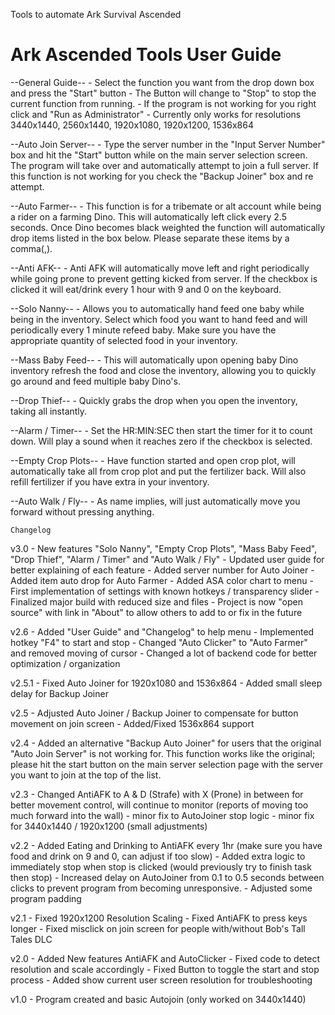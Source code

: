 Tools to automate Ark Survival Ascended


Ark Ascended Tools User Guide
==========================
--General Guide--
     - Select the function you want from the drop down box and press the "Start" button
     - The Button will change to "Stop" to stop the current function from running.
     - If the program is not working for you right click and "Run as Administrator"
     - Currently only works for resolutions 3440x1440, 2560x1440, 1920x1080, 1920x1200, 1536x864

--Auto Join Server--
     - Type the server number in the "Input Server Number" box and hit the "Start" button while on the main server selection screen.  The program will take over and automatically attempt to join a full server.  If this function is not working for you check the "Backup Joiner" box and re attempt.

--Auto Farmer--
     - This function is for a tribemate or alt account while being a rider on a farming Dino.  This will automatically left click every 2.5 seconds.  Once Dino becomes black weighted the function will automatically drop items listed in the box below.  Please separate these items by a comma(,).

--Anti AFK--
     - Anti AFK will automatically move left and right periodically while going prone to prevent getting kicked from server.  If the checkbox is clicked it will eat/drink every 1 hour with 9 and 0 on the keyboard.

--Solo Nanny--
     - Allows you to automatically hand feed one baby while being in the inventory.  Select which food you want to hand feed and will periodically every 1 minute refeed baby.  Make sure you have the appropriate quantity of selected food in your inventory.

--Mass Baby Feed--
     - This will automatically upon opening baby Dino inventory refresh the food and close the inventory, allowing you to quickly go around and feed multiple baby Dino's.

--Drop Thief--
     - Quickly grabs the drop when you open the inventory, taking all instantly.

--Alarm / Timer--
     - Set the HR:MIN:SEC then start the timer for it to count down.  Will play a sound when it reaches zero if the checkbox is selected.

--Empty Crop Plots--
     - Have function started and open crop plot, will automatically take all from crop plot and put the fertilizer back.  Will also refill fertilizer if you have extra in your inventory.

--Auto Walk / Fly--
     - As name implies, will just automatically move you forward without pressing anything.

	Changelog
v3.0
     - New features "Solo Nanny", "Empty Crop
       Plots", "Mass Baby Feed", "Drop Thief",
      "Alarm / Timer" and "Auto Walk / Fly"
     - Updated user guide for better explaining of
       each feature
     - Added server number for Auto Joiner
     - Added item auto drop for Auto Farmer
     - Added ASA color chart to menu
     - First implementation of settings with known
       hotkeys / transparency slider
     - Finalized major build with reduced size and files
     - Project is now "open source" with link in
      "About" to allow others to add to or fix in the
       future

v2.6
     - Added "User Guide" and "Changelog" to help
       menu
     - Implemented hotkey "F4" to start and stop
     - Changed "Auto Clicker" to "Auto Farmer" and
       removed moving of cursor
     - Changed a lot of backend code for better
       optimization / organization

v2.5.1
     - Fixed Auto Joiner for 1920x1080 and 1536x864
     - Added small sleep delay for Backup Joiner

v2.5
     - Adjusted Auto Joiner / Backup Joiner to
       compensate for button movement on join
       screen
     - Added/Fixed 1536x864 support

v2.4
     - Added an alternative "Backup Auto Joiner" for users that the original "Auto Join Server" is not working for. This function works like the original; please hit the start button on the main server selection page with the server you want to join at the top of the list.

v2.3
     - Changed AntiAFK to A & D (Strafe) with X (Prone) in between for better movement control, will continue to monitor (reports of moving too much forward into the wall)
     - minor fix to AutoJoiner stop logic
     - minor fix for 3440x1440 / 1920x1200 (small adjustments)

v2.2
     - Added Eating and Drinking to AntiAFK every 1hr (make sure you have food and drink on 9 and 0, can adjust if too slow)
     - Added extra logic to immediately stop when stop is clicked (would previously try to finish task then stop)
     - Increased delay on AutoJoiner from 0.1 to 0.5 seconds between clicks to prevent program from becoming unresponsive.
     - Adjusted some program padding

v2.1
     - Fixed 1920x1200 Resolution Scaling
     - Fixed AntiAFK to press keys longer
     - Fixed misclick on join screen for people with/without Bob's Tall Tales DLC

v2.0
     - Added New features AntiAFK and AutoClicker
     - Fixed code to detect resolution and scale accordingly
     - Fixed Button to toggle the start and stop process
     - Added show current user screen resolution for troubleshooting

v1.0
     - Program created and basic Autojoin (only worked on 3440x1440)
     
